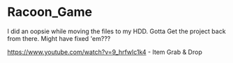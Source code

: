 # Racoon_Game
 
I did an oopsie while moving the files to my HDD.
Gotta Get the project back from there.
Might have fixed 'em???


https://www.youtube.com/watch?v=9_hrfwlc1k4 - Item Grab & Drop
